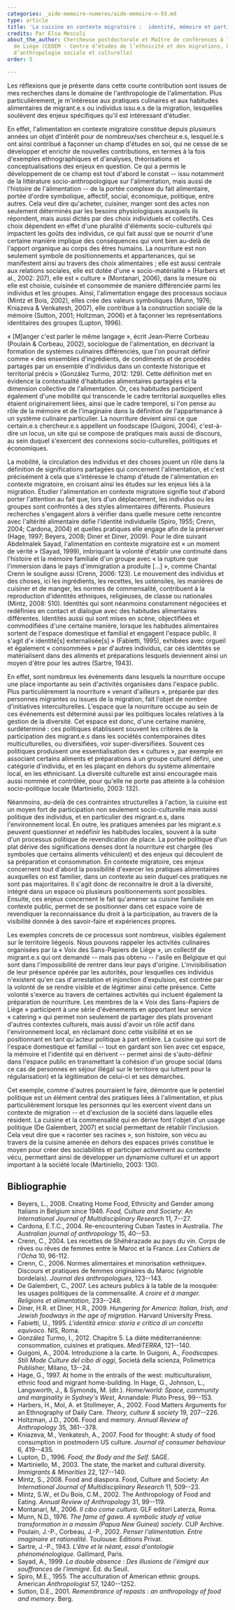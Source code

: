 ```yaml
---
categories: _aide-memoire-numeros/aide-memoire-n-93.md
type: article
title: 'La cuisine en contexte migratoire :  identité, mémoire et participation '
credits: Par Elsa Mescoli
about_the_author: Chercheuse postdoctorale et Maître de conférences à l’Université
  de Liège (CEDEM - Centre d’études de l’ethnicité et des migrations, LASC - Laboratoire
  d’anthropologie sociale et culturelle)
order: 5

---
```

Les réflexions que je présente dans cette courte contribution sont issues de mes recherches dans le domaine de l'anthropologie de l'alimentation. Plus particulièrement, je m'intéresse aux pratiques culinaires et aux habitudes alimentaires de migrant.e.s ou individus issu.e.s de la migration, lesquelles soulèvent des enjeux spécifiques qu'il est intéressant d'étudier.

En effet, l'alimentation en contexte migratoire constitue depuis plusieurs années un objet d'intérêt pour de nombreux/ses chercheur.e.s, lesquel.le.s ont ainsi contribué à façonner un champ d'études en soi, qui ne cesse de se développer et enrichir de nouvelles contributions, en termes à la fois d'exemples ethnographiques et d'analyses, théorisations et conceptualisations des enjeux en question. Ce qui a permis le développement de ce champ est tout d'abord le constat -- issu notamment de la littérature socio-anthropologique sur l'alimentation, mais aussi de l'histoire de l'alimentation -- de la portée complexe du fait alimentaire, portée d'ordre symbolique, affectif, social, économique, politique, entre autres. Cela veut dire qu'acheter, cuisiner, manger sont des actes non seulement déterminés par les besoins physiologiques auxquels ils répondent, mais aussi dictés par des choix individuels et collectifs. Ces choix dépendent en effet d'une pluralité d'éléments socio-culturels qui impactent les goûts des individus, ce qui fait aussi que se nourrir d'une certaine manière implique des conséquences qui vont bien au-delà de l'apport organique au corps des êtres humains. La nourriture est non seulement symbole de positionnements et appartenances, qui se manifestent ainsi au travers des choix alimentaires ; elle est aussi centrale aux relations sociales, elle est dotée d'une « socio-matérialité » (Harbers et al., 2002: 207), elle est « culture » (Montanari, 2006), dans la mesure où elle est choisie, cuisinée et consommée de manière différenciée parmi les individus et les groupes. Ainsi, l'alimentation engage des processus sociaux (Mintz et Bois, 2002), elles crée des valeurs symboliques (Munn, 1976; Kniazeva & Venkatesh, 2007), elle contribue à la construction sociale de la mémoire (Sutton, 2001; Holtzman, 2006) et à façonner les représentations identitaires des groupes (Lupton, 1996).

« \[M\]anger c'est parler le même langage », écrit Jean-Pierre Corbeau (Poulain & Corbeau, 2002), sociologue de l'alimentation, en décrivant la formation de systèmes culinaires différenciés, que l'on pourrait définir comme « des ensembles d'ingrédients, de condiments et de procédés partagés par un ensemble d'individus dans un contexte historique et territorial précis » (González Turmo, 2012: 129). Cette définition met en évidence la contextualité d'habitudes alimentaires partagées et la dimension collective de l'alimentation. Or, ces habitudes participent également d'une mobilité qui transcende le cadre territorial auxquelles elles étaient originairement liées, ainsi que le cadre temporel, si l'on pense au rôle de la mémoire et de l'imaginaire dans la définition de l'appartenance à un système culinaire particulier. La nourriture devient ainsi ce que certain.e.s chercheur.e.s appellent un foodscape (Guigoni, 2004), c'est-à-dire un locus, un site qui se compose de pratiques mais aussi de discours, au sein duquel s'exercent des connexions socio-culturelles, politiques et économiques.

La mobilité, la circulation des individus et des choses jouent un rôle dans la définition de significations partagées qui concernent l'alimentation, et c'est précisément à cela que s'intéresse le champ d'étude de l'alimentation en contexte migratoire, en croisant ainsi les études sur les enjeux liés à la migration. Étudier l'alimentation en contexte migratoire signifie tout d'abord porter l'attention au fait que, lors d'un déplacement, les individus ou les groupes sont confrontés à des styles alimentaires différents. Plusieurs recherches s'engagent alors à vérifier dans quelle mesure cette rencontre avec l'altérité alimentaire défie l'identité individuelle (Spiro, 1955; Crenn, 2004; Cardona, 2004) et quelles pratiques elle engage afin de la préserver (Hage, 1997; Beyers, 2008; Diner et Diner, 2009). Pour le dire suivant Abdelmalek Sayad, l'alimentation en contexte migratoire est « un moment de vérité » (Sayad, 1999), imbriquant la volonté d'établir une continuité dans l'histoire et la mémoire familiale d'un groupe avec « la rupture que l'immersion dans le pays d'immigration a produite \[...\] », comme Chantal Crenn le souligne aussi (Crenn, 2006: 123). Le mouvement des individus et des choses, ici les ingrédients, les recettes, les ustensiles, les manières de cuisiner et de manger, les normes de commensalité, contribuent à la reproduction d'identités ethniques, religieuses, de classe ou nationales (Mintz, 2008: 510). Identités qui sont néanmoins constamment négociées et redéfinies en contact et dialogue avec des habitudes alimentaires différentes. Identités aussi qui sont mises en scène, objectifiées et commodifiées d'une certaine manière, lorsque les habitudes alimentaires sortent de l'espace domestique et familial et engagent l'espace public. Il s'agit d'« identité\[s\] externalisée\[s\] » (Fabietti, 1995), exhibées avec orgueil et également « consommées » par d'autres individus, car ces identités se matérialisent dans des aliments et préparations lesquels deviennent ainsi un moyen d'être pour les autres (Sartre, 1943).

En effet, sont nombreux les événements dans lesquels la nourriture occupe une place importante au sein d'activités organisées dans l'espace public. Plus particulièrement la nourriture « venant d'ailleurs », préparée par des personnes migrantes ou issues de la migration, fait l'objet de nombre d'initiatives interculturelles. L'espace que la nourriture occupe au sein de ces événements est déterminé aussi par les politiques locales relatives à la gestion de la diversité. Cet espace est donc, d'une certaine manière, surdéterminé : ces politiques établissent souvent les critères de la participation des migrant.e.s dans les sociétés contemporaines dites multiculturelles, ou diversifiées, voir super-diversifiées. Souvent ces politiques produisent une essentialisation des « cultures », par exemple en associant certains aliments et préparations à un groupe culturel défini, une catégorie d'individu, et en les plaçant en dehors du système alimentaire local, en les ethnicisant. La diversité culturelle est ainsi encouragée mais aussi nommée et contrôlée, pour qu'elle ne porte pas atteinte à la cohésion socio-politique locale (Martiniello, 2003: 132).

Néanmoins, au-delà de ces contraintes structurelles à l'action, la cuisine est un moyen fort de participation non seulement socio-culturelle mais aussi politique des individus, et en particulier des migrant.e.s, dans l'environnement local. En outre, les pratiques amenées par les migrant.e.s peuvent questionner et redéfinir les habitudes locales, souvent à la suite d'un processus politique de revendication de place. La portée politique d'un plat dérive des significations denses dont la nourriture est chargée (les symboles que certains aliments véhiculent) et des enjeux qui découlent de sa préparation et consommation. En contexte migratoire, ces enjeux concernent tout d'abord la possibilité d'exercer les pratiques alimentaires auxquelles on est familier, dans un contexte au sein duquel ces pratiques ne sont pas majoritaires. Il s'agit donc de reconnaitre le droit à la diversité, intégré dans un espace où plusieurs positionnements sont possibles. Ensuite, ces enjeux concernent le fait qu'amener sa cuisine familiale en contexte public, permet de se positionner dans cet espace voire de revendiquer la reconnaissance du droit à la participation, au travers de la visibilité donnée à des savoir-faire et expériences propres.

Les exemples concrets de ce processus sont nombreux, visibles également sur le territoire liégeois. Nous pouvons rappeler les activités culinaires organisées par la « Voix des Sans-Papiers de Liège », un collectif de migrant.e.s qui ont demandé -- mais pas obtenu -- l'asile en Belgique et qui sont dans l'impossibilité de rentrer dans leur pays d'origine. L'invisibilisation de leur présence opérée par les autorités, pour lesquelles ces individus n'existent qu'en cas d'arrestation et injonction d'expulsion, est contrée par la volonté de se rendre visible et de légitimer ainsi cette présence. Cette volonté s'exerce au travers de certaines activités qui incluent également la préparation de nourriture. Les membres de la « Voix des Sans-Papiers de Liège » participent à une série d'événements en apportant leur service « catering » qui permet non seulement de partager des plats provenant d'autres contextes culturels, mais aussi d'avoir un rôle actif dans l'environnement local, en réclamant donc cette visibilité et en se positionnant en tant qu'acteur politique à part entière. La cuisine qui sort de l'espace domestique et familial -- tout en gardant son lien avec cet espace, la mémoire et l'identité qui en dérivent -- permet ainsi de s'auto-définir dans l'espace public en transmettant la cohésion d'un groupe social (dans ce cas de personnes en séjour illégal sur le territoire qui luttent pour la régularisation) et la légitimation de celui-ci et ses démarches.

Cet exemple, comme d'autres pourraient le faire, démontre que le potentiel politique est un élément central des pratiques liées à l'alimentation, et plus particulièrement lorsque les personnes qui les exercent vivent dans un contexte de migration -- et d'exclusion de la société dans laquelle elles résident. La cuisine et la commensalité qui en dérive font l'objet d'un usage politique (De Galembert, 2007) et social permettant de rétablir l'inclusion. Cela veut dire que « raconter ses racines », son histoire, son vécu au travers de la cuisine amenée en dehors des espaces privés constitue le moyen pour créer des sociabilités et participer activement au contexte vécu, permettant ainsi de développer un dynamisme culturel et un apport important à la société locale (Martiniello, 2003: 130).

<div class="card card--two">

## Bibliographie

* Beyers, L., 2008. Creating Home Food, Ethnicity and Gender among Italians in Belgium since 1946. *Food, Culture and Society: An International Journal of Multidisciplinary Researc*h 11, 7--27.
* Cardona, E.T.C., 2004. Re-encountering Cuban Tastes in Australia. *The Australian journal of anthropology* 15, 40--53.
* Crenn, C., 2004. Les recettes de Shéhérazade au pays du vin. Corps de rêves ou rêves de femmes entre le Maroc et la France. *Les Cahiers de l'Ocha* 10, 96-112.
* Crenn, C., 2006. Normes alimentaires et minorisation «ethnique». Discours et pratiques de femmes originaires du Maroc (vignoble bordelais). *Journal des anthropologues*, 123--143.
* De Galembert, C., 2007. Les acteurs publics à la table de la mosquée: les usages politiques de la commensalité. *A croire et à manger. Religions et alimentation*, 233--248.
* Diner, H.R. et Diner, H.R., 2009. *Hungering for America: Italian, Irish, and Jewish foodways in the age of migration*. Harvard University Press.
* Fabietti, U., 1995. *L'identità etnica: storia e critica di un concetto equivoco*. NIS, Roma.
* González Turmo, I., 2012. Chapitre 5. La diète méditerranéenne: consommation, cuisines et pratiques. *MediTERRA*, 121--140.
* Guigoni, A., 2004. Introduzione à la carte. In Guigoni, A., *Foodscapes. Stili Mode Culture del cibo di oggi*, Società della scienza, Polimetrica Publisher, Milano, 13--24.
* Hage, G., 1997. At home in the entrails of the west: multiculturalism, ethnic food and migrant home-building. In Hage, G., Johnson, L., Langsworth, J., & Symonds, M. (dir.). *Home/world: Space, community and marginality in Sydney's West*, Annandale: Pluto Press, 99--153.
* Harbers, H., Mol, A. et Stollmeyer, A., 2002. Food Matters Arguments for an Ethnography of Daily Care. *Theory, culture & society* 19, 207--226.
* Holtzman, J.D., 2006. Food and memory. *Annual Review of Anthropology* 35, 361--378.
* Kniazeva, M., Venkatesh, A., 2007. Food for thought: A study of food consumption in postmodern US culture. *Journal of consumer behaviour* 6, 419--435.
* Lupton, D., 1996. *Food, the Body and the Self.* SAGE.
* Martiniello, M., 2003. The state, the market and cultural diversity. *Immigrants & Minorities* 22, 127--140.
* Mintz, S., 2008. Food and diaspora. Food, Culture and Society: *An International Journal of Multidisciplinary Research* 11, 509--23.
* Mintz, S.W., et Du Bois, C.M., 2002. The Anthropology of Food and Eating. *Annual Review of Anthropology* 31, 99--119.
* Montanari, M., 2006. *Il cibo come cultura*. GLF editori Laterza, Roma.
* Munn, N.D., 1976. *The fame of gawa. A symbolic study of value transformation in a massim (Papua New Guinea) society*. CUP Archive.
* Poulain, J.-P., Corbeau, J.-P., 2002. *Penser l'alimentation. Entre imaginaire et rationalité*. Toulouse: Éditions Privat.
* Sartre, J.-P., 1943. *L'être et le néant, essai d'ontologie phénoménologique*. Gallimard, Paris.
* Sayad, A., 1999. *La double absence : Des illusions de l'émigré aux souffrances de l'immigré*. Éd. du Seuil.
* Spiro, M.E., 1955. The acculturation of American ethnic groups. American *Anthropologist* 57, 1240--1252.
* Sutton, D.E., 2001. *Remembrance of repasts : an anthropology of food and memory*. Berg.

</div>